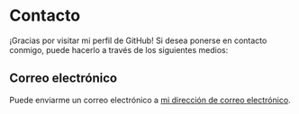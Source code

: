 

# Contacto

¡Gracias por visitar mi perfil de GitHub! Si desea ponerse en contacto conmigo, puede hacerlo a través de los siguientes medios:

## Correo electrónico

Puede enviarme un correo electrónico a [mi dirección de correo electrónico](mailto:isaac-rxmirez@hotmail.com).
